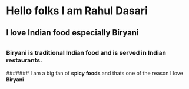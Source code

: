 # Hello folks I am  Rahul Dasari
##### <h2> I love Indian food especially **Biryani**
###### <h3> Biryani is traditional  **Indian food** and is served in Indian restaurants.
####### I am a big fan of **spicy foods** and thats one of the reason I love **Biryani**